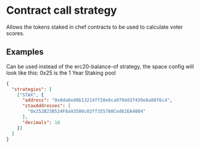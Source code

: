 # Contract call strategy

Allows the tokens staked in chef contracts to be used to calculate voter scores.

## Examples

Can be used instead of the erc20-balance-of strategy, the space config will look like this:
0x25 is the 1 Year Staking pool

```JSON
{
  "strategies": [
    ["STAX", {
      "address": "0x0da6ed8b13214ff28e9ca979dd37439e8a88f6c4",
      "staxAddresses": [
        "0x252B23B524F8a93506c02ff355780Ced62EA4004"
      ],
      "decimals": 18
    }]
  ]
}
```

